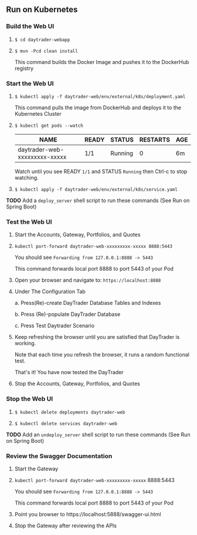 
## Run on Kubernetes


### Build the Web UI

1.  `$ cd daytrader-webapp`

2.  `$ mvn -Pcd clean install`

    This command builds the Docker Image and pushes it to the DockerHub registry

### Start the Web UI

1.  `$ kubectl apply -f daytrader-web/env/external/k8s/deployment.yaml`

    This command pulls the image from DockerHub and deploys it to the Kubernetes Cluster

2.  `$ kubectl get pods --watch`
    
    NAME | READY | STATUS | RESTARTS | AGE
    ---- | ----- | ------ | -------- | ---
    daytrader-web-xxxxxxxxx-xxxxx | 1/1 | Running | 0 | 6m
    
    Watch until you see READY `1/1` and STATUS `Running` then Ctrl-c to stop watching.
    
3.  `$ kubectl apply -f daytrader-web/env/external/k8s/service.yaml`
    
**TODO** Add a `deploy_server` shell script to run these commands (See Run on Spring Boot)
    
### Test the Web UI

1.  Start the Accounts, Gateway, Portfolios, and Quotes
                                   
2.  `kubectl port-forward daytrader-web-xxxxxxxxx-xxxxx 8888:5443`

    You should see `Forwarding from 127.0.0.1:8888 -> 5443`
    
    This command forwards local port 8888 to port 5443 of your Pod
    
3.  Open your browser and navigate to: `https://localhost:8888`
    
4.  Under The Configuration Tab

    a.  Press(Re)-create DayTrader Database Tables and Indexes
    
    b.  Press (Re)-populate DayTrader Database

    c.  Press Test Daytrader Scenario

5.  Keep refreshing the browser until you are satisfied that DayTrader is working.

    Note that each time you refresh the browser, it runs a random functional test. 
   
    That's it! You have now tested the DayTrader
    
6.  Stop the Accounts, Gateway, Portfolios, and Quotes
    
### Stop the Web UI

1.  `$ kubectl delete deployments daytrader-web`
    
2.  `$ kubectl delete services daytrader-web`

**TODO** Add an `undeploy_server` shell script to run these commands (See Run on Spring Boot)

### Review the Swagger Documentation

1.  Start the Gateway

2.  `kubectl port-forward daytrader-web-xxxxxxxxx-xxxxx` 8888:5443

    You should see `Forwarding from 127.0.0.1:8888 -> 5443`
    
    This command forwards local port 8888 to port 5443 of your Pod

3.  Point you browser to https://localhost:5888/swagger-ui.html

4.  Stop the Gateway after reviewing the APIs

